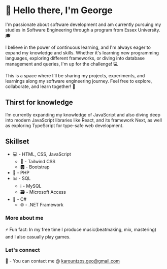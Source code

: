 # 👋 Hello there, I'm George 
I'm passionate about software development and am currently pursuing my studies in Software Engineering through a program from Essex University. 🎓

I believe in the power of continuous learning, and I'm always eager to expand my knowledge and skills. Whether it's learning new programming languages, exploring different frameworks, or diving into database management and queries, I'm up for the challenge! 💻

This is a space where I'll be sharing my projects, experiments, and learnings along my software engineering journey. Feel free to explore, collaborate, and learn together! 🚀

## Thirst for knowledge
I’m currently expanding my knowledge of JavaScript and also diving deep into modern JavaScript libraries like React, and its framework Next, as well as exploring TypeScript for type-safe web development. 

## Skillset
* 💻 - HTML, CSS, JavaScript
  * 🌊 - Tailwind CSS
  * 🅱️ - Bootstrap
* 🐘 - PHP
* 📊 - SQL
  * ℹ️ - MySQL
  * 🗃️ - Microsoft Access
* 🔵 - C#
  * 🌐 - .NET Framework

### More about me
⚡ Fun fact: In my free time I produce music(beatmaking, mix, mastering) and I also casually play games.

### Let's connect
📩 - You can contact me @ karountzos.geo@gmail.com

